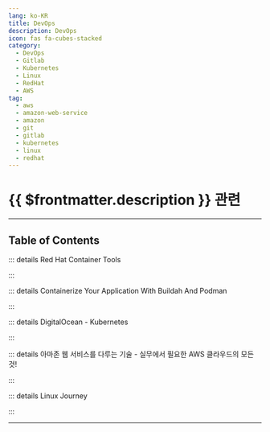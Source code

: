 ```yaml
---
lang: ko-KR
title: DevOps
description: DevOps
icon: fas fa-cubes-stacked
category:
  - DevOps
  - Gitlab
  - Kubernetes
  - Linux
  - RedHat
  - AWS
tag:
  - aws
  - amazon-web-service
  - amazon
  - git
  - gitlab
  - kubernetes
  - linux
  - redhat
---
```


# {{ $frontmatter.description }} 관련


<ShieldsGroup logos="youtube,jenkins,redhatopenshift,podman,git,gitlab,kubernetes,amazonaws,amazonec2,amazoneks"/>

---

## Table of Contents

::: details Red Hat Container Tools

<ToCLocal basePath="/devops/red-hat-container-tools" />

:::

::: details Containerize Your Application With Buildah And Podman

<ToCLocal basePath="/devops/red-hat-containerize-your-application-w-buildah-and-podman" />

:::

::: details DigitalOcean - Kubernetes

<ToCLocal basePath="/devops/digitalocean-kubernetes" />

:::

::: details 아마존 웹 서비스를 다루는 기술 - 실무에서 필요한 AWS 클라우드의 모든 것!

<ToCLocal basePath="/devops/art-of-aws" />

:::

::: details Linux Journey

<ToCLocal basePath="/devops/linux-journey" />

:::

---
